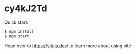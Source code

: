 # cy4kJ2Td

Quick start:

```bash
$ npm install
$ npm start
````

Head over to https://vitejs.dev/ to learn more about using vite
